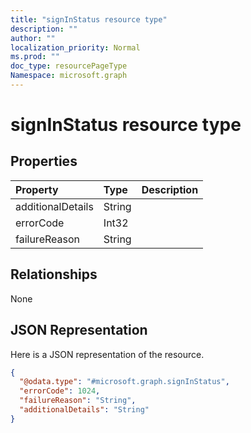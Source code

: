 ```yaml
---
title: "signInStatus resource type"
description: ""
author: ""
localization_priority: Normal
ms.prod: ""
doc_type: resourcePageType
Namespace: microsoft.graph
---
```



# signInStatus resource type



## Properties
|Property|Type|Description|
|:---|:---|:---|
|additionalDetails|String||
|errorCode|Int32||
|failureReason|String||

## Relationships
None

## JSON Representation
Here is a JSON representation of the resource.
<!-- {
  "blockType": "resource",
  "@odata.type": "microsoft.graph.signInStatus"
}
-->
``` json
{
  "@odata.type": "#microsoft.graph.signInStatus",
  "errorCode": 1024,
  "failureReason": "String",
  "additionalDetails": "String"
}
```


